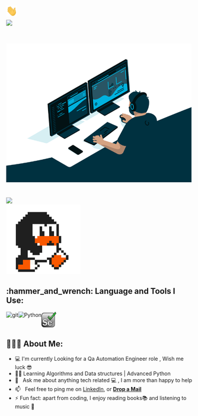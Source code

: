 <h2 align="left">
  <br><img src="https://github.com/Osama-NJ/Osama-NJ/blob/main/img/Hi.gif"width="30"> <br><img src="https://readme-typing-svg.herokuapp.com?size=26&lines=Hello+There+!!;My+Name+is+Osama..;Nice+to+meet+you+:);Welcome+to+my+Github+:D">
</h2>
<h3 align="left">
  <br><img src="https://github.com/Osama-NJ/Osama-NJ/blob/main/img/code.gif" width="500">
  
   <br><img src="https://readme-typing-svg.herokuapp.com?size=26&lines=Lets+scroll+down+together++">
   <br><img src="https://github.com/Osama-NJ/Osama-NJ/blob/main/img/linux_rounded.gif" width="200">
</h3>
<h4 align="right">
  
<h2 align="left">:hammer_and_wrench: Language and Tools I Use:</h2>
<p align="left">

<a href="https://git-scm.com/" target="_blank"> <img src="https://raw.githubusercontent.com/rahul-jha98/github_readme_icons/main/language_and_tools/square/git-scm/git-scm.svg" align="left" alt="git" height='42px'/> </a>
  
<a href="https://www.python.org" target="_blank"><img align="left" alt="Python" height ="42px" src="https://raw.githubusercontent.com/rahul-jha98/github_readme_icons/main/language_and_tools/square/python/python.svg"></a>
<a href="https://www.selenium.dev" target="_blank"> <img src="https://github.com/Osama-NJ/Osama-NJ/blob/main/img/selenium%20pic.png" alt="Selenium" width="40" height="42px"/> </a>
 
<h2 align="left">👨🏻‍💻 About Me:</h2>

- :computer: I'm currently Looking for a Qa Automation Engineer role , Wish me luck 	:sunglasses:
- :man_technologist: Learning Algorithms and Data structures | Advanced Python
- 💬 &nbsp; Ask me about anything tech related :computer: , I am more than happy to help 
- 📫 &nbsp; Feel free to ping me on [LinkedIn](https://www.linkedin.com/in/osamanajjar), or [**Drop a Mail**](mailto:najjarosama2@gmail.com)
- :zap: Fun fact: apart from coding, I enjoy reading books:books:	 and listening to music :musical_note:	
      
  








